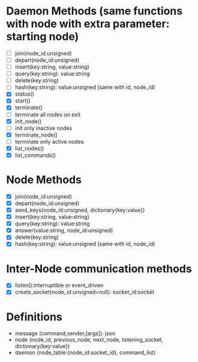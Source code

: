 # Daemon Methods (same functions with node with extra parameter: starting node)

- [ ] join(node_id:unsigned)
- [ ] depart(node_id:unsigned)
- [ ] insert(key:string, value:string)
- [ ] query(key:string): value:string
- [ ] delete(key:string)
- [ ] hash(key:string): value:unsigned (same with id, node_id)
- [x] status()
- [x] start()
- [x] terminate()
- [ ]   terminate all nodes on exit
- [x] init_node()
- [ ]   init only inactive nodes
- [x] terminate_node()
- [ ]   terminate only active nodes
- [x] list_nodes()
- [x] list_commands()

# Node Methods

- [x] join(node_id:unsigned)
- [x] depart(node_id:unsigned)
- [x] send_keys(node_id:unsigned, dictionary{key:value})
- [x] insert(key:string, value:string)
- [x] query(key:string): value:string
- [x] answer(value:string, node_id:unsigned)
- [x] delete(key:string)
- [x] hash(key:string): value:unsigned (same with id, node_id)

# Inter-Node communication methods

- [x] listen():interruptible or event_driven
- [x] create_socket(node_id:unsigned=null): socket_id:socket

# Definitions

- message (command,sender,[args]): json
- node    (node_id, previous_node, next_node, listening_socket, dictionary{key:value})
- daemon  (node_table:{node_id:socket_id}, command_list)
